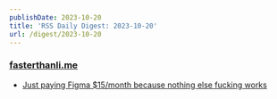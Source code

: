 ```yaml
---
publishDate: 2023-10-20
title: 'RSS Daily Digest: 2023-10-20'
url: /digest/2023-10-20
---
```


### [fasterthanli.me](https://fasterthanli.me/)

  * [Just paying Figma $15/month because nothing else fucking works](https://fasterthanli.me/articles/just-paying-figma-15-dollars)
  
